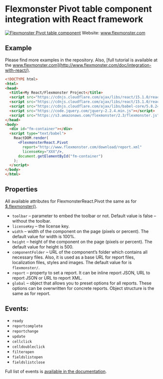 # Flexmonster Pivot table component integration with React framework
[![Flexmonster Pivot table component](https://s3.amazonaws.com/flexmonster/github/fm-github-cover.png)](http://flexmonster.com)
Website: www.flexmonster.com

## Example
Please find more examples in the repository. Also, [full tutorial is available at the www.flexmonster.com](http://www.flexmonster.com/doc/integration-with-react/).
```html
<!DOCTYPE html>
<html>
<head>
  <title>My React/Flexmonster Project</title>
  <script src="https://cdnjs.cloudflare.com/ajax/libs/react/15.1.0/react.js"></script>
  <script src="https://cdnjs.cloudflare.com/ajax/libs/react/15.1.0/react-dom.js"></script>
  <script src="https://cdnjs.cloudflare.com/ajax/libs/babel-core/5.8.24/browser.min.js"></script>
  <script src="https://code.jquery.com/jquery-2.2.4.min.js"></script>
  <script src="https://s3.amazonaws.com/flexmonster/2.3/flexmonster.js"></script>
</head>
<body>
  <div id="fm-container"></div>
  <script type="text/babel">
    ReactDOM.render(
      <FlexmonsterReact.Pivot 
        report="http://www.flexmonster.com/download/report.xml" 
        licenseKey="XXX"/>, 
      document.getElementById("fm-container")
    );
  </script>
</body>
</html>
```

## Properties
All available attributes for FlexmonsterReact.Pivot the same as for [$.flexmonster()](http://www.flexmonster.com/api/flexmonster/).
- `toolbar` – parameter to embed the toolbar or not. Default value is false – without the toolbar.
- `licenseKey` – the license key.
- `width` – width of the component on the page (pixels or percent). The default value for width is 100%.
- `height` – height of the component on the page (pixels or percent). The default value for height is 500.
- `componentFolder` – URL of the component’s folder which contains all necessary files. Also, it is used as a base URL for report files, localization files, styles and images. The default value for is `flexmonster/`.
- `report` – property to set a report. It can be inline report JSON, URL to report JSON or URL to report XML.
- `global` – object that allows you to preset options for all reports. These options can be overwritten for concrete reports. Object structure is the same as for report.

## Events:
- `ready`
- `reportcomplete`
- `reportchange`
- `update`
- `cellclick`
- `celldoubleclick`
- `filteropen`
- `fieldslistopen`
- `fieldslistclose`

Full list of events is [available in the documentation](http://www.flexmonster.com/api/events/).
